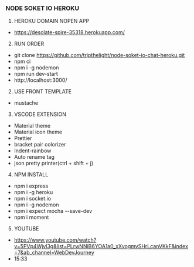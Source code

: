 ### NODE SOKET IO HEROKU

1. HEROKU DOMAIN NOPEN APP
- https://desolate-spire-35318.herokuapp.com/

2. RUN ORDER
- git clone https://github.com/tripthelight/node-soket-io-chat-heroku.git
- npm ci
- npm i -g nodemon
- npm run dev-start
- http://localhost:3000/

2. USE FRONT TEMPLATE
- mustache

3. VSCODE EXTENSION
- Material theme
- Material icon theme
- Prettier
- bracket pair colorizer
- Indent-rainbow
- Auto rename tag
- json pretty printer(ctrl + shift + j)

4. NPM INSTALL
- npm i express
- npm i -g heroku
- npm i socket.io
- npm i -g nodemon
- npm i expect mocha --save-dev
- npm i moment

5. YOUTUBE
- https://www.youtube.com/watch?v=5PVp4Wjvl3g&list=PLrwNNiB6YOA1a0_xXvogmvSHrLcanVKkF&index=7&ab_channel=WebDevJourney
- 15:33